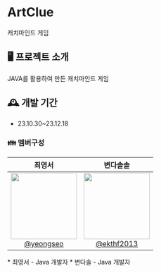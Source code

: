 # ArtClue
캐치마인드 게임


## 🖥 프로젝트 소개
JAVA를 활용하여 만든 캐치마인드 게임

## 🕰 개발 기간
* 23.10.30~23.12.18

### 👪 멤버구성
<div align="center">

|                                                                **최영서**                                                                |                                                                   **변다솔솔**                                                                   |                                                                 
|:-------------------------------------------------------------------------------------------------------------------------------------:|:-------------------------------------------------------------------------------------------------------------------------------------------:|
| [<img src="https://avatars.githubusercontent.com/u/115892001?v=4" height=150 width=150> <br/> @yeongseo](https://github.com/zeroseoS2) | [<img src="https://avatars.githubusercontent.com/u/65291202?v=4" height=150 width=150> <br/> @ekthf2013](https://github.com/ekthf2013) |

</div>
  * 최영서 - Java 개발자
  * 변다솔 - Java 개발자
  
